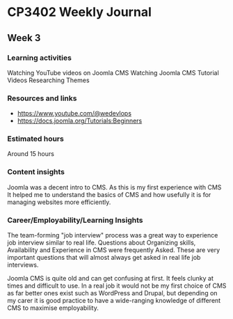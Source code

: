 # CP3402 Weekly Journal

## Week 3

### Learning activities
Watching YouTube videos on Joomla CMS 
Watching Joomla CMS Tutorial Videos
Researching Themes

### Resources and links
- https://www.youtube.com/@wedevlops
- https://docs.joomla.org/Tutorials:Beginners

### Estimated hours
Around 15 hours

### Content insights
Joomla was a decent intro to CMS. As this is my first experience with CMS It helped me to understand the basics of CMS
and how usefully it is for managing websites more efficiently.


### Career/Employability/Learning Insights
The team-forming "job interview" process was a great way to experience job interview similar to real life.
Questions about Organizing skills, Availability and Experience in CMS were frequently Asked. These are very important
questions that will almost always get asked in real life job interviews.

Joomla CMS is quite old and can get confusing at first. It feels clunky at times and difficult to use.
In a real job it would not be my first choice of CMS as far better ones exist such as WordPress and Drupal, but 
depending on my carer it is good practice to have a wide-ranging knowledge of different CMS to maximise employability.